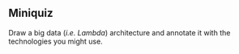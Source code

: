 Miniquiz
--------

Draw a big data (_i.e. Lambda_) architecture and annotate it with the technologies you might use.